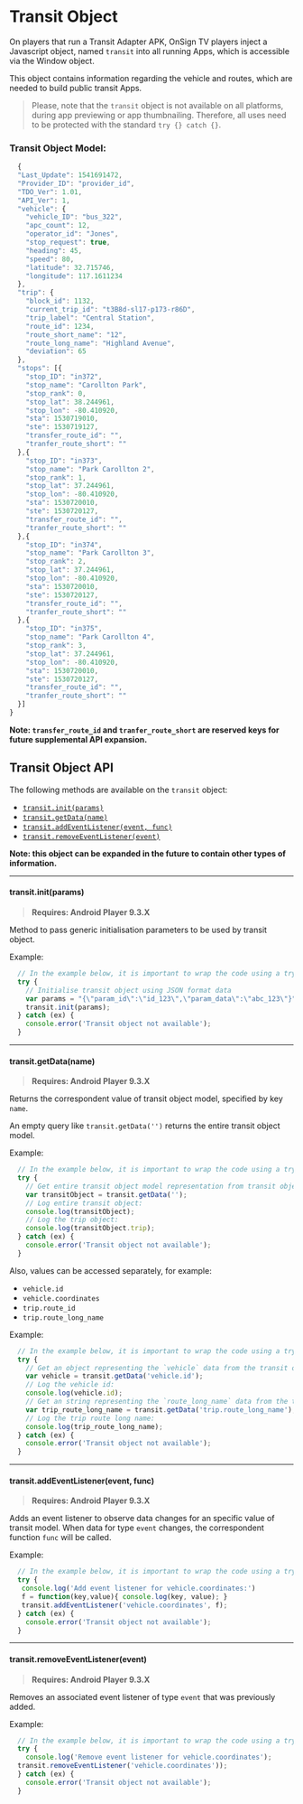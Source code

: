# Transit Object

On players that run a Transit Adapter APK, OnSign TV players inject a Javascript object, named `transit` into all running Apps, which is accessible via the Window object.

This object contains information regarding the vehicle and routes, which are needed to build public transit Apps.

> Please, note that the `transit` object is not available on all platforms, during app previewing or app thumbnailing. Therefore, all uses need to be protected with the standard `try {} catch {}`.

### Transit Object Model:

```javascript
  {
  "Last_Update": 1541691472,
  "Provider_ID": "provider_id",
  "TDO_Ver": 1.01,
  "API_Ver": 1,
  "vehicle": {
    "vehicle_ID": "bus_322",
    "apc_count": 12,
    "operator_id": "Jones",
    "stop_request": true,
    "heading": 45,
    "speed": 80,
    "latitude": 32.715746,
    "longitude": 117.1611234
  },
  "trip": {
    "block_id": 1132,
    "current_trip_id": "t3B8d-sl17-p173-r86D",
    "trip_label": "Central Station",
    "route_id": 1234,
    "route_short_name": "12",
    "route_long_name": "Highland Avenue",
    "deviation": 65
  },
  "stops": [{
    "stop_ID": "in372",
    "stop_name": "Carollton Park",
    "stop_rank": 0,
    "stop_lat": 38.244961,
    "stop_lon": -80.410920,
    "sta": 1530719010,
    "ste": 1530719127,
    "transfer_route_id": "",
    "tranfer_route_short": ""
  },{
    "stop_ID": "in373",
    "stop_name": "Park Carollton 2",
    "stop_rank": 1,
    "stop_lat": 37.244961,
    "stop_lon": -80.410920,
    "sta": 1530720010,
    "ste": 1530720127,
    "transfer_route_id": "",
    "tranfer_route_short": ""
  },{
    "stop_ID": "in374",
    "stop_name": "Park Carollton 3",
    "stop_rank": 2,
    "stop_lat": 37.244961,
    "stop_lon": -80.410920,
    "sta": 1530720010,
    "ste": 1530720127,
    "transfer_route_id": "",
    "tranfer_route_short": ""
  },{
    "stop_ID": "in375",
    "stop_name": "Park Carollton 4",
    "stop_rank": 3,
    "stop_lat": 37.244961,
    "stop_lon": -80.410920,
    "sta": 1530720010,
    "ste": 1530720127,
    "transfer_route_id": "",
    "tranfer_route_short": ""
  }]
}
```
**Note: `transfer_route_id` and `tranfer_route_short` are reserved keys for future supplemental API expansion.**


## Transit Object API

The following methods are available on the `transit` object:

  * [`transit.init(params)`](#init)
  * [`transit.getData(name)`](#getData)
  * [`transit.addEventListener(event, func)`](#addEventListener)
  * [`transit.removeEventListener(event)`](#removeEventListener)

**Note: this object can be expanded in the future to contain other types of information.**


***
#### <a name="init"></a>transit.init(params)
> **Requires: Android Player 9.3.X**

Method to pass generic initialisation parameters to be used by transit object.

Example:

```javascript
  // In the example below, it is important to wrap the code using a try/catch statement since the transit object might not be available;
  try {
    // Initialise transit object using JSON format data
    var params = "{\"param_id\":\"id_123\",\"param_data\":\"abc_123\"}";
    transit.init(params);
  } catch (ex) {
    console.error('Transit object not available');
  }
```
***
#### <a name="getData"></a>transit.getData(name)
> **Requires: Android Player 9.3.X**

Returns the correspondent value of transit object model, specified by key `name`.

An empty query like `transit.getData('')` returns the entire transit object model.

Example:

```javascript
  // In the example below, it is important to wrap the code using a try/catch statement since the transit object might not be available;
  try {
    // Get entire transit object model representation from transit object.
    var transitObject = transit.getData('');
    // Log entire transit object:
    console.log(transitObject);
    // Log the trip object:
    console.log(transitObject.trip);
  } catch (ex) {
    console.error('Transit object not available');
  }
```

Also, values can be accessed separately, for example:

* `vehicle.id`
* `vehicle.coordinates`
* `trip.route_id`
* `trip.route_long_name`

Example:

```javascript
  // In the example below, it is important to wrap the code using a try/catch statement since the transit object might not be available;
  try {
    // Get an object representing the `vehicle` data from the transit object.
    var vehicle = transit.getData('vehicle.id');
    // Log the vehicle id:
    console.log(vehicle.id);
    // Get an string representing the `route_long_name` data from the transit.trip object.
    var trip_route_long_name = transit.getData('trip.route_long_name');
    // Log the trip route long name:
    console.log(trip_route_long_name);
  } catch (ex) {
    console.error('Transit object not available');
  }
```

***
#### <a name="addEventListener"></a>transit.addEventListener(event, func)
> **Requires: Android Player 9.3.X**

Adds an event listener to observe data changes for an specific value of transit model. When data for type `event` changes, the correspondent function `func` will be called.

Example:

```javascript
  // In the example below, it is important to wrap the code using a try/catch statement since the transit object might not be available;
  try {
   console.log('Add event listener for vehicle.coordinates:') 
   f = function(key,value){ console.log(key, value); }
   transit.addEventListener('vehicle.coordinates', f);
  } catch (ex) {
    console.error('Transit object not available');
  }
```

***
#### <a name="removeEventListener"></a>transit.removeEventListener(event)
> **Requires: Android Player 9.3.X**

Removes an associated event listener of type `event` that was previously added.

Example:

```javascript
  // In the example below, it is important to wrap the code using a try/catch statement since the transit object might not be available;
  try {
    console.log('Remove event listener for vehicle.coordinates');
  transit.removeEventListener('vehicle.coordinates'));
  } catch (ex) {
    console.error('Transit object not available');
  }
```

